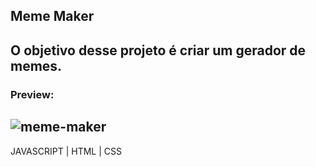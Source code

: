 ## Meme Maker
O objetivo desse projeto é criar um gerador de memes.
---
### Preview: 
![meme-maker](https://user-images.githubusercontent.com/117487712/202871962-bd4b5874-b656-4022-a9d4-322dcc619b00.PNG)
---
JAVASCRIPT | HTML | CSS
